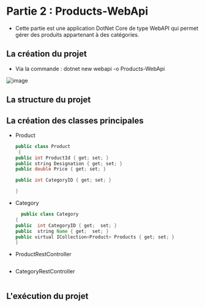 # Partie 2 : Products-WebApi
 
 + Cette partie est une application DotNet Core de type WebAPI qui permet gérer des produits appartenant à des catégories.
 
## La création du projet
  + Via la commande : dotnet new webapi -o Products-WebApi
  
  ![image](https://user-images.githubusercontent.com/52087288/206789980-82a9256b-2cdd-4456-beb7-c05ca79c92ca.png)

## La structure du projet

## La création des classes principales
  + Product
    ```java
    public class Product
     {
    public int ProductId { get; set; }
    public string Designation { get; set; }
    public double Price { get; set; }
    
    public int CategoryID { get; set; }
    
    }
    ```
  + Category
    ```java
      public class Category
    {
    public  int CategoryID { get;  set; }
    public  string Name { get;  set; }
    public virtual ICollection<Product> Products { get; set; }
    }
    ```
  + ProductRestController
    ```java
    
    ```
  + CategoryRestController
    ```java
    
    ```
  
  
## L'exécution du projet
  
